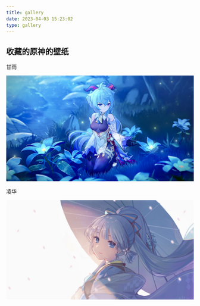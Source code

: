 ```yaml
---
title: gallery
date: 2023-04-03 15:23:02
type: gallery
---
```


## 收藏的原神的壁纸

甘雨

![](./../img/gallery/img/2.jpg)

凌华

![](./../img/gallery/img/3.jpg)
